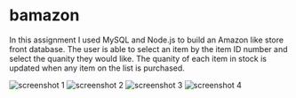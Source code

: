 # bamazon

In this assignment I used MySQL and Node.js to build an Amazon like store front database.
The user is able to select an item by the item ID number and select the quanity they would like.
The quanity of each item in stock is updated when any item on the list is purchased.

![screenshot 1](.images/screenshot1.PNG)
![screenshot 2](.images/screenshot2.PNG)
![screenshot 3](.images/screenshot3.PNG)
![screenshot 4](.images/screenshot4.PNG)